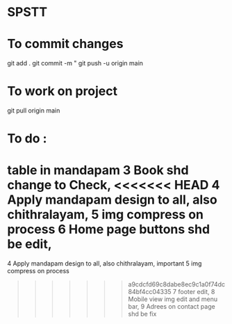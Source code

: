 # SPSTT

# To commit changes
git add .
git commit -m "<Commit message>
git push -u origin main

# To work on project
git pull origin main

# To do : 

table in mandapam 
3 Book shd change to Check,
<<<<<<< HEAD
4 Apply mandapam design to all, also chithralayam,
5 img compress on process
6 Home page buttons shd be edit,
=======
4 Apply mandapam design to all, also chithralayam, important
5 img compress on process
>>>>>>> a9cdcfd69c8dabe8ec9c1a0f74dc84bf4cc04335
7 footer edit,
8 Mobile view img edit and menu bar,
9 Adrees on contact page shd be fix

